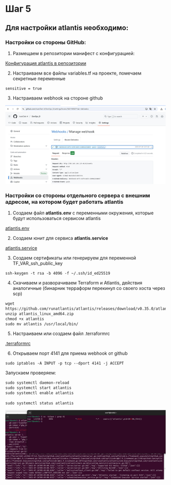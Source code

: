 # Шаг 5
## Для настройки atlantis необходимо:


### Настройки со стороны GitHub:

1. Размещаем в репозитории манифест с конфигурацией:

[Конфигурация atlantis в репозитории](https://github.com/IvanChet-4/DevOps_D/blob/main/Terraform/Project/atlantis.yaml)

2. Настраиваем все файлы variables.tf на проекте, помечаем секретные переменные 

```
sensitive = true
```

3. Настраиваем webhook на стороне github

![Настройка webhook](https://github.com/IvanChet-4/DevOps_D/blob/main/images/atlantis/1-1.jpg)


### Настройки со стороны отдельного сервера с внешним адресом, на котором будет работать atlantis

1. Создаем файл <b>atlantis.env</b> с переменными окружения, которые будут использоваться сервисом atlantis

[atlantis.env](https://github.com/IvanChet-4/DevOps_D/blob/main/Atlantis/conf/atlantis.env)
  
2. Создаем юнит для сервиса <b> atlantis.service </b>

[atlantis.service](https://github.com/IvanChet-4/DevOps_D/blob/main/Atlantis/conf/atlantis.service)

3. Создаем сертификаты или генерируем для переменной TF_VAR_ssh_public_key

```
ssh-keygen -t rsa -b 4096 -f ~/.ssh/id_ed25519
```

4. Скачиваем и разворачиваем Terraform и Atlantis, действия аналогичные  (бинарник терраформ перекинул со своего хоста через scp)

```
wget https://github.com/runatlantis/atlantis/releases/download/v0.35.0/atlantis_linux_amd64.zip
unzip atlantis_linux_amd64.zip
chmod +x atlantis
sudo mv atlantis /usr/local/bin/
```

5. Настраиваем или создаем файл .terraformrc

[.terraformrc](https://github.com/IvanChet-4/DevOps_D/blob/main/Atlantis/conf/.terraformrc)

6. Открываем порт 4141 для приема webhook от github

```
sudo iptables -A INPUT -p tcp --dport 4141 -j ACCEPT
```




Запускаем проверяем:
```
sudo systemctl daemon-reload
sudo systemctl start atlantis
sudo systemctl enable atlantis

sudo systemctl status atlantis
```

![Запуск Atlantis](https://github.com/IvanChet-4/DevOps_D/blob/main/images/atlantis/1-2.jpg)
